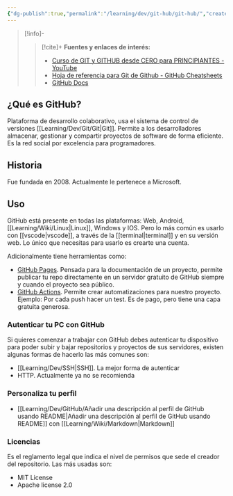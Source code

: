 ```yaml
---
{"dg-publish":true,"permalink":"/learning/dev/git-hub/git-hub/","created":"2024-03-29T19:03","updated":"2024-04-10T17:49"}
---
```



> [!info]-
>> [!cite]+ **Fuentes y enlaces de interés:**
>> - [Curso de GIT y GITHUB desde CERO para PRINCIPIANTES - YouTube](https://youtube.com/watch?v=3GymExBkKjE)
>> - [Hoja de referencia para Git de Github - GitHub Cheatsheets](https://training.github.com/downloads/es_ES/github-git-cheat-sheet/)
>> - [GitHub Docs](https://docs.github.com/es)

## ¿Qué es GitHub?
Plataforma de desarrollo colaborativo, usa el sistema de control de versiones [[Learning/Dev/Git/Git\|Git]]. Permite a los desarrolladores almacenar, gestionar y compartir proyectos de software de forma eficiente. Es la red social por excelencia para programadores.

## Historia
Fue fundada en 2008. Actualmente le pertenece a Microsoft.

## Uso
GitHub está presente en todas las plataformas: Web, Android, [[Learning/Wiki/Linux\|Linux]], Windows y IOS. Pero lo más común es usarlo con [[vscode\|vscode]], a través de la [[terminal\|terminal]] y en su versión web. Lo único que necesitas para usarlo es crearte una cuenta.

Adicionalmente tiene herramientas como:
- [GitHub Pages](https://pages.github.com/). Pensada para la documentación de un proyecto, permite publicar tu repo directamente en un servidor gratuito de GitHub siempre y cuando el proyecto sea público. 
- [GitHub Actions](https://docs.github.com/en/actions). Permite crear automatizaciones para nuestro proyecto. Ejemplo: Por cada push hacer un test. Es de pago, pero tiene una capa gratuita generosa.

### Autenticar tu PC con GitHub
Si quieres comenzar a trabajar con GitHub debes autenticar tu dispositivo para poder subir y bajar repositorios y proyectos de sus servidores, existen algunas formas de hacerlo las más comunes son:
- [[Learning/Dev/SSH\|SSH]]. La mejor forma de autenticar
- HTTP. Actualmente ya no se recomienda

### Personaliza tu perfil
- [[Learning/Dev/GitHub/Añadir una descripción al perfil de GitHub usando README\|Añadir una descripción al perfil de GitHub usando README]] con [[Learning/Wiki/Markdown\|Markdown]] 

### Licencias
Es el reglamento legal que indica el nivel de permisos que sede el creador del repositorio. Las más usadas son:
- MIT License
- Apache license 2.0
